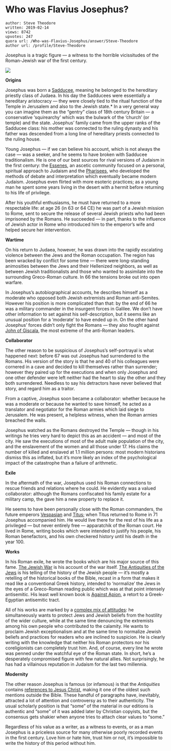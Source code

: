 # Who was Flavius Josephus?

	author: Steve Theodore
	written: 2019-02-14
	views: 8742
	upvotes: 247
	quora url: /Who-was-Flavius-Josephus/answer/Steve-Theodore
	author url: /profile/Steve-Theodore


Josephus is a tragic figure — a witness to the horrible vicissitudes of the Roman-Jewish war of the first century.

![](https://qph.fs.quoracdn.net/main-qimg-a277c29fae46174e9948d88fbe0c69ec)

__Origins__ 

Josephus was born a [Sadducee](https://en.wikipedia.org/wiki/Sadducees), meaning he belonged to the hereditary priestly class of Judaea. In his day the Sadducees were essentially a hereditary aristocracy — they were closely tied to the ritual function of the Temple in Jerusalem and also to the Jewish state.* In a very general way you can imagine them as the “gentry” class of 18th century Britain — a conservative ‘squirearchy’ which was the bulwark of the ‘church’ (or temple) and the state. Josephus’ family came from the upper ranks of the Sadducee class: his mother was connected to the ruling dynasty and his father was descended from a long line of hereditary priests connected to the ruling house.

Young Josephus — if we can believe his account, which is not always the case — was a seeker, and he seems to have broken with Sadducee traditionalism. He is one of our best sources for rival versions of Judaism in the first century: the [Essenes](https://en.wikipedia.org/wiki/Essenes), an ascetic community focused on a personal, spiritual approach to Judaism and the [Pharisees](https://en.wikipedia.org/wiki/Pharisees), who developed the methods of debate and interpretation which eventually became modern Judaism. Josephus even flirted with more esoteric practices; as a young man he spent some years living in the desert with a hermit before returning to his life of privilege.

After his youthful enthusiasms, he must have returned to a more respectable life: at age 26 (in 63 or 64 CE) he was part of a Jewish mission to Rome, sent to secure the release of several Jewish priests who had been imprisoned by the Romans. He succeeded — in part, thanks to the influence of Jewish actor in Rome who introduced him to the emperor’s wife and helped secure her intervention.

__Wartime__ 

On his return to Judaea, however, he was drawn into the rapidly escalating violence between the Jews and the Roman occupation. The region has been wracked by conflict for some time — there were long-standing animosities between the Jews and their Hellenized neighbors, as well as between Jewish traditionalists and those who wanted to assimilate into the surrounding Greco-Roman culture. In 66 the tensions broke out into open warfare.

In Josephus’s autobiographical accounts, he describes himself as a moderate who opposed both Jewish extremists and Roman anti-Semites. However his position is more complicated than that: by the end of 66 he was a military commander in the insurgent forces in Galilee. We don’t have other information to set against his self-description, but it seems like an unusual position for a ‘moderate’ to have ended up in. On the other hand Josephus’ forces didn’t only fight the Romans — they also fought against [John of Giscala](https://en.wikipedia.org/wiki/John_of_Giscala), the most extreme of the anti-Roman leaders.

__Collaborator__ 

The other reason to be suspicious of Josephus’s self-portrayal is what happened next: before 67 was out Josephus had surrendered to the Romans. His version of the story is that he and 40 of his colleagues were cornered in a cave and decided to kill themselves rather than surrender; however they paired up for the executions and when only Josephus and one other defender were left neither had the heart to slay the other and they both surrendered. Needless to say his detractors have never believed that story, and regard him as a traitor.

From a captive, Josephus soon became a collaborator: whether because he was a moderate or because he wanted to save himself, he acted as a translator and negotiator for the Roman armies which laid siege to Jerusalem. He was present, a helpless witness, when the Roman armies breached the walls.

Josephus watched as the Romans destroyed the Temple — though in his writings he tries very hard to depict this as an accident — and most of the city. He saw the executions of most of the adult male population of the city, and the enslavement of the women and all those under 17. His claims the number of killed and enslaved at 1.1 million persons: most modern historians dismiss this as inflated, but it’s more likely an index of the psychological impact of the catastrophe than a failure of arithmetic.

__Exile__ 

In the aftermath of the war, Josephus used his Roman connections to rescue friends and relations where he could. He evidently was a valued collaborator: although the Romans confiscated his family estate for a military camp, the gave him a new property to replace it.

He seems to have been personally close with the Roman commanders, the future emperors [Vespasian](https://en.wikipedia.org/wiki/Vespasian) and [Titus](https://en.wikipedia.org/wiki/Titus); when Titus returned to Rome in 71 Josephus accompanied him. He would live there for the rest of his life as a privileged — but never entirely free — apparatchik of the Roman court. He lived in Rome, writing books which were intended to justify his people, his Roman benefactors, and his own checkered history until his death in the year 100.

__Works__ 

In his Roman exile, he wrote the books which are his major source of this fame. [The Jewish War](https://www.gutenberg.org/files/2850/2850-h/2850-h.htm) is his account of the war itself. [The Antiquities of the Jews](https://www.gutenberg.org/files/2848/2848-h/2848-h.htm) is his telling of the history of the Jewish people — it’s mostly a retelling of the historical books of the Bible, recast in a form that makes it read like a conventional Greek history, intended to ‘normalize’ the Jews in the eyes of a Greco-Roman reading public which was at that point intensely antisemitic. His least well known book is [Against Apion](http://www.gutenberg.org/cache/epub/2849/pg2849.txt), a retort to a Greek-Egyptian antisemitic tract.

All of his works are marked by a [complex mix of attitudes](https://www.quora.com/How-Jewish-are-Philo-and-Josephus-in-their-writing): he simultaneously wants to protect Jews and Jewish beliefs from the hostility of the wider culture, while at the same time denouncing the extremists among his own people who contributed to the calamity. He wants to proclaim Jewish exceptionalism and at the same time to normalize Jewish beliefs and practices for readers who are inclined to suspicion. He is clearly writing with the knowledge that neither his Roman protectors nor his coreligionists can completely trust him. And, of course, every line he wrote was penned under the watchful eye of the Roman state. In short, he’s a desperately compromised figure with few natural allies. Not surprisingly, he has had a villainous reputation in Judaism for the last two millennia.

__Modernity__ 

The other reason Josephus is famous (or infamous) is that the _Antiquities_  contains [references to Jesus Christ](https://en.wikipedia.org/wiki/Josephus_on_Jesus), making it one of the oldest such mentions outside the Bible. These handful of paragraphs have, inevitably, attracted a lot of attention and controversy as to their authenticity. The usual scholarly position is that “some” of the material in our editions is authentic and “some” of it was added later by Christian copyists, but the consensus gets shakier when anyone tries to attach clear values to “some.”

Regardless of his value as a writer, as a witness to events, or as a man Josephus is a priceless source for many otherwise poorly recorded events in the first century. Love him or hate him, trust him or not, it’s impossible to write the history of this period without him.

